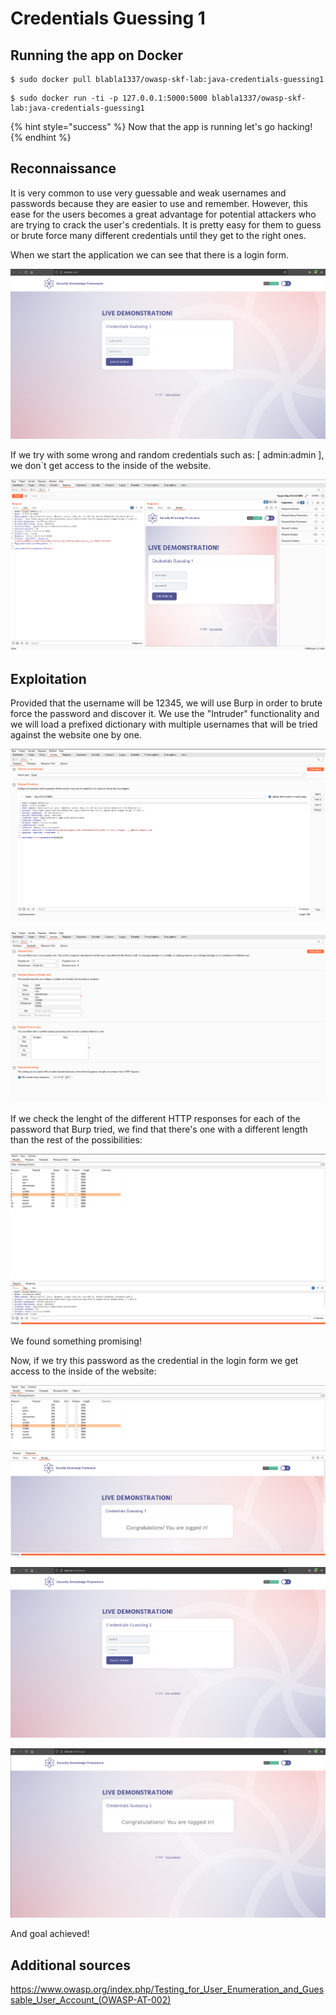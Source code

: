 # Credentials Guessing 1

## Running the app on Docker

```
$ sudo docker pull blabla1337/owasp-skf-lab:java-credentials-guessing1
```

```
$ sudo docker run -ti -p 127.0.0.1:5000:5000 blabla1337/owasp-skf-lab:java-credentials-guessing1
```

{% hint style="success" %}
Now that the app is running let's go hacking!
{% endhint %}

## Reconnaissance

It is very common to use very guessable and weak usernames and passwords because they are easier to use and remember.
However, this ease for the users becomes a great advantage for potential attackers who are trying to crack the user's credentials.
It is pretty easy for them to guess or brute force many different credentials until they get to the right ones.

When we start the application we can see that there is a login form.

![](https://raw.githubusercontent.com/blabla1337/skf-labs/master/.gitbook/assets/python/Credentials-Guessing-1/1.png)

If we try with some wrong and random credentials such as: [ admin:admin ], we don`t get access to the inside of the website.

![](https://raw.githubusercontent.com/blabla1337/skf-labs/master/.gitbook/assets/python/Credentials-Guessing-1/2.png)

## Exploitation

Provided that the username will be 12345, we will use Burp in order to brute force the password and discover it.
We use the "Intruder" functionality and we will load a prefixed dictionary with multiple usernames that will be tried against the website one by one.

![](https://raw.githubusercontent.com/blabla1337/skf-labs/master/.gitbook/assets/python/Credentials-Guessing-1/3.png)

![](https://raw.githubusercontent.com/blabla1337/skf-labs/master/.gitbook/assets/python/Credentials-Guessing-1/4.png)

If we check the lenght of the different HTTP responses for each of the password that Burp tried, we find that there's one with a different length than
the rest of the possibilities:

![](https://raw.githubusercontent.com/blabla1337/skf-labs/master/.gitbook/assets/python/Credentials-Guessing-1/5.png)

We found something promising!

Now, if we try this password as the credential in the login form we get access to the inside of the website:

![](https://raw.githubusercontent.com/blabla1337/skf-labs/master/.gitbook/assets/python/Credentials-Guessing-1/6.png)

![](https://raw.githubusercontent.com/blabla1337/skf-labs/master/.gitbook/assets/python/Credentials-Guessing-1/7.png)

![](https://raw.githubusercontent.com/blabla1337/skf-labs/master/.gitbook/assets/python/Credentials-Guessing-1/8.png)

And goal achieved!

## Additional sources

https://www.owasp.org/index.php/Testing_for_User_Enumeration_and_Guessable_User_Account_(OWASP-AT-002)
